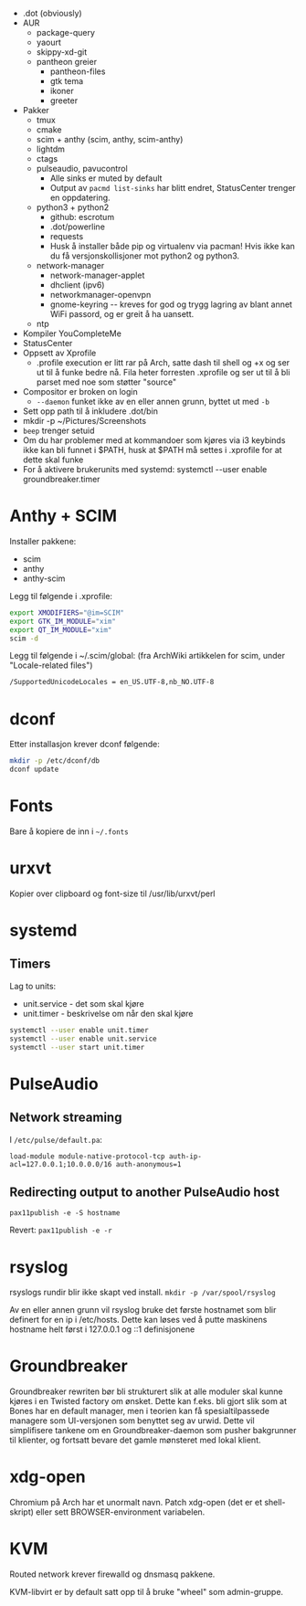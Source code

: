 - .dot (obviously)
- AUR
    - package-query
    - yaourt
    - skippy-xd-git
    - pantheon greier
        - pantheon-files
        - gtk tema
        - ikoner
        - greeter
- Pakker
    - tmux
    - cmake
    - scim + anthy (scim, anthy, scim-anthy)
    - lightdm
    - ctags
    - pulseaudio, pavucontrol
        - Alle sinks er muted by default
        - Output av `pacmd list-sinks` har blitt endret,
          StatusCenter trenger en oppdatering.
    - python3 + python2
        - github: escrotum
        - .dot/powerline
        - requests
        - Husk å installer både pip og virtualenv via pacman!
          Hvis ikke kan du få versjonskollisjoner mot python2 og
          python3.
    - network-manager
        - network-manager-applet
        - dhclient (ipv6)
        - networkmanager-openvpn
        - gnome-keyring -- kreves for god og trygg lagring av blant annet WiFi passord, og er greit å ha uansett.
    - ntp
- Kompiler YouCompleteMe
- StatusCenter
- Oppsett av Xprofile
    - .profile execution er litt rar på Arch, satte dash til shell og +x og ser ut til å funke bedre nå.
      Fila heter forresten .xprofile og ser ut til å bli parset med noe som støtter "source"
- Compositor er broken on login
    - `--daemon` funket ikke av en eller annen grunn, byttet ut med `-b`
- Sett opp path til å inkludere .dot/bin
- mkdir -p ~/Pictures/Screenshots
- `beep` trenger setuid
- Om du har problemer med at kommandoer som kjøres via i3 keybinds ikke kan bli funnet i $PATH, husk at $PATH
  må settes i .xprofile for at dette skal funke
- For å aktivere brukerunits med systemd: systemctl --user enable groundbreaker.timer


# Anthy + SCIM
Installer pakkene:
- scim
- anthy
- anthy-scim

Legg til følgende i .xprofile:
````bash
export XMODIFIERS="@im=SCIM"
export GTK_IM_MODULE="xim"
export QT_IM_MODULE="xim"
scim -d
````

Legg til følgende i ~/.scim/global: (fra ArchWiki artikkelen for scim, under "Locale-related files")
````bash
/SupportedUnicodeLocales = en_US.UTF-8,nb_NO.UTF-8
````

# dconf
Etter installasjon krever dconf følgende:
````bash
mkdir -p /etc/dconf/db
dconf update
````

# Fonts
Bare å kopiere de inn i `~/.fonts`

# urxvt
Kopier over clipboard og font-size til /usr/lib/urxvt/perl

# systemd
## Timers
Lag to units:

- unit.service - det som skal kjøre
- unit.timer - beskrivelse om når den skal kjøre
````bash
systemctl --user enable unit.timer
systemctl --user enable unit.service
systemctl --user start unit.timer
````

# PulseAudio
## Network streaming
I `/etc/pulse/default.pa`:

`load-module module-native-protocol-tcp auth-ip-acl=127.0.0.1;10.0.0.0/16 auth-anonymous=1`

## Redirecting output to another PulseAudio host
`pax11publish -e -S hostname`

Revert: `pax11publish -e -r`

# rsyslog
rsyslogs rundir blir ikke skapt ved install. `mkdir -p /var/spool/rsyslog`

Av en eller annen grunn vil rsyslog bruke det første hostnamet som blir definert for en ip i /etc/hosts. Dette kan løses ved å putte maskinens hostname helt først i 127.0.0.1 og ::1 definisjonene

# Groundbreaker
Groundbreaker rewriten bør bli strukturert slik at alle moduler skal kunne kjøres i en Twisted factory om ønsket.
Dette kan f.eks. bli gjort slik som at Bones har en default manager, men i teorien kan få spesialtilpassede managere
som UI-versjonen som benyttet seg av urwid.
Dette vil simplifisere tankene om en Groundbreaker-daemon som pusher bakgrunner til klienter, og fortsatt bevare
det gamle mønsteret med lokal klient.

# xdg-open
Chromium på Arch har et unormalt navn. Patch xdg-open (det er et shell-skript) eller sett BROWSER-environment variabelen.

# KVM
Routed network krever firewalld og dnsmasq pakkene.

KVM-libvirt er by default satt opp til å bruke "wheel" som admin-gruppe.

